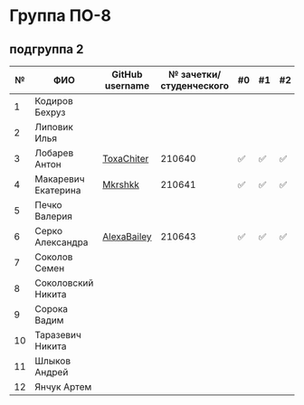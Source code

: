# Группа ПО-8

## подгруппа 2

|№|ФИО| GitHub username  | № зачетки/студенческого |#0|#1|#2|#3|#4|#5|#6|#7|#8|
|---|---|------------------|------|---|---|---|---|---|---|---|---|---|
|1 |Кодиров Бехруз|||||||||||||
|2 |Липовик Илья|||||||||||||
|3 |Лобарев Антон|[ToxaChiter](https://github.com/ToxaChiter "GitHub link")|210640|:white_check_mark:|:white_check_mark:|:white_check_mark:|:white_check_mark:|||||||
|4 |Макаревич Екатерина|[Mkrshkk](https://github.com/Mkrshkk)|210641|:white_check_mark:|:white_check_mark:|:white_check_mark:||||||||
|5 |Печко Валерия|||||||||||||
|6 |Серко Александра|[AlexaBailey](https://github.com/AlexaBailey)|210643|:white_check_mark:|:white_check_mark:|:white_check_mark:|:white_check_mark:|:white_check_mark:||||||
|7 |Соколов Семен|||||||||||||
|8 |Соколовский Никита|||||||||||||
|9|Сорока Вадим|||||||||||||
|10|Таразевич Никита|||||||||||||
|11|Шлыков Андрей|||||||||||||
|12|Янчук Артем|||||||||||||

